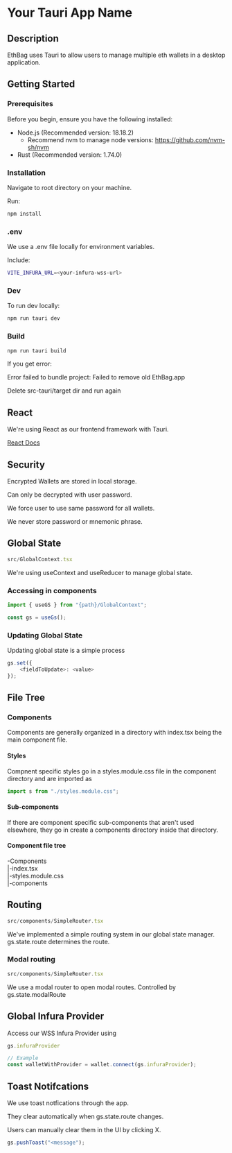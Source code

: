 # Your Tauri App Name

## Description

EthBag uses Tauri to allow users to manage multiple eth wallets in a desktop application.

## Getting Started

### Prerequisites

Before you begin, ensure you have the following installed:
- Node.js (Recommended version: 18.18.2)
    - Recommend nvm to manage node versions: https://github.com/nvm-sh/nvm
- Rust (Recommended version: 1.74.0)

### Installation

Navigate to root directory on your machine.

Run:
```bash
npm install
```

### .env

We use a .env file locally for environment variables.

Include:
```bash
VITE_INFURA_URL=<your-infura-wss-url>
```

### Dev

To run dev locally:

```bash
npm run tauri dev
```

### Build

```bash
npm run tauri build
```

If you get error:

Error failed to bundle project: Failed to remove old EthBag.app

Delete src-tauri/target dir and run again

## React

We're using React as our frontend framework with Tauri. 

[React Docs](https://react.dev/)

## Security

Encrypted Wallets are stored in local storage.

Can only be decrypted with user password.

We force user to use same password for all wallets.

We never store password or mnemonic phrase.

## Global State

```js
src/GlobalContext.tsx
```

We're using useContext and useReducer to manage global state.

### Accessing in components

```js
import { useGS } from "{path}/GlobalContext";

const gs = useGs();
```

### Updating Global State

Updating global state is a simple process

```js
gs.set({
    <fieldToUpdate>: <value>
});
```

## File Tree

### Components

Components are generally organized in a directory with index.tsx being the main component file.

#### Styles

 Compnent specific styles go in a styles.module.css file in the component directory and are imported as
 ```js
 import s from "./styles.module.css";
 ```

#### Sub-components

If there are component specific sub-components that aren't used elsewhere, they go in create a components directory inside that directory.

#### Component file tree

-Components<br>
|-index.tsx<br>
|-styles.module.css<br>
|-components

## Routing

```js
src/components/SimpleRouter.tsx
```

We've implemented a simple routing system in our global state manager. gs.state.route determines the route. 

### Modal routing
```js
src/components/SimpleRouter.tsx
```

We use a modal router to open modal routes. Controlled by gs.state.modalRoute

## Global Infura Provider

Access our WSS Infura Provider using 
```js
gs.infuraProvider

// Example
const walletWithProvider = wallet.connect(gs.infuraProvider);
```

## Toast Notifcations

We use toast notfications through the app.

They clear automatically when gs.state.route changes.

Users can manually clear them in the UI by clicking X.

```js
gs.pushToast("<message");
```
